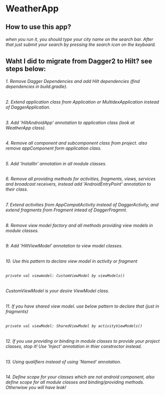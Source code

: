 # WeatherApp
## How to use this app? 
###### when you run it, you should type your city name on the search bar. After that just submit your search by pressing the search icon on the keyboard.

## Waht I did to migrate from Dagger2 to Hilt? see steps below:
###### 1. Remove Dagger Dependencies and add Hilt dependencies (find dependencies in build.gradle).
###### 2. Extend application class from Application or MultidexApplication instead of DaggerApplication.
###### 3. Add 'HiltAndroidApp' annotation to application class (look at WeatherApp class).
###### 4. Remove all component and subcomponent class from project. also remove appComponent form application class.
###### 5. Add 'InstallIn' annotation in all module classes.
###### 6. Remove all providing methods for activities, fragments, views, services and broadcast receivers, instead add 'AndroidEntryPoint' annotation to their class.
###### 7. Extend activities from AppCompatActivity instead of DaggerActivity, and extend fragments from Fragment intead of DaggerFragmnt.
###### 8. Remove view model factory and all methods providing view models in module classes.
###### 9. Add 'HiltViewModel' annotation to view model classes.
###### 10. Use this pattern to declare view model in activity or fragment
###### `private val viewmodel: CustomViewModel by viewModels()`
###### CustomViewModel is your desire ViewModel class.
###### 11. If you have shared view model. use below pattern to declare that (just in fragments)
###### `private val viewModel: SharedViewModel by activityViewModels()`
###### 12. If you use providing or binding in module classes to provide your project classes, stop it! Use 'Inject' annotation in thier constroctor instead.
###### 13. Using qualifiers instead of using 'Named' annotation.
###### 14. Define scope for your classes which are not android component, also define scope for all module classes and binding/providing methods. Otherwisw you will have leak!

